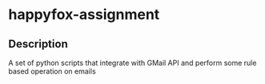 # happyfox-assignment

## Description
A set of python scripts that integrate with GMail API and perform some rule based operation on emails

